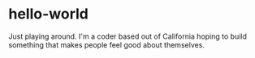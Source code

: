 # hello-world
Just playing around.
I'm a coder based out of California hoping to build something that makes people feel good about themselves.
